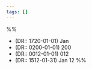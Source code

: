 ```yaml
---
tags: []
---
```

%%
* (DR:: 1720-01-01) Jan
* (DR:: 0200-01-01) 200
* (DR:: 0012-01-01) 012
* (DR:: 1512-01-31) Jan 12
%%